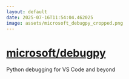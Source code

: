 ```yaml
---
layout: default
date: 2025-07-16T11:54:04.462025
image: assets/microsoft_debugpy_cropped.png
---
```


# [microsoft/debugpy](https://github.com/microsoft/debugpy)

Python debugging for VS Code and beyond
